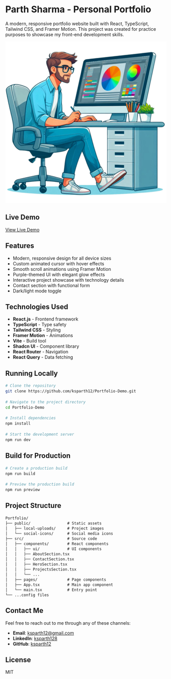 # Parth Sharma - Personal Portfolio

A modern, responsive portfolio website built with React, TypeScript, Tailwind CSS, and Framer Motion. This project was created for practice purposes to showcase my front-end development skills.

![Portfolio Preview](/public/local-uploads/1cf7f11d-9199-4e9f-922c-a2b644007ad7.png)

## Live Demo

[View Live Demo](https://parth-portfolio-demo.vercel.app/)

## Features

- Modern, responsive design for all device sizes
- Custom animated cursor with hover effects
- Smooth scroll animations using Framer Motion
- Purple-themed UI with elegant glow effects
- Interactive project showcase with technology details
- Contact section with functional form
- Dark/light mode toggle

## Technologies Used

- **React.js** - Frontend framework
- **TypeScript** - Type safety
- **Tailwind CSS** - Styling
- **Framer Motion** - Animations
- **Vite** - Build tool
- **Shadcn UI** - Component library
- **React Router** - Navigation
- **React Query** - Data fetching

## Running Locally

```bash
# Clone the repository
git clone https://github.com/ksparth12/Portfolio-Demo.git

# Navigate to the project directory
cd Portfolio-Demo

# Install dependencies
npm install

# Start the development server
npm run dev
```

## Build for Production

```bash
# Create a production build
npm run build

# Preview the production build
npm run preview
```

## Project Structure

```
Portfolio/
├── public/                # Static assets
│   ├── local-uploads/     # Project images
│   └── social-icons/      # Social media icons
├── src/                   # Source code
│   ├── components/        # React components
│   │   ├── ui/            # UI components
│   │   ├── AboutSection.tsx
│   │   ├── ContactSection.tsx
│   │   ├── HeroSection.tsx
│   │   ├── ProjectsSection.tsx
│   │   └── ...
│   ├── pages/             # Page components
│   ├── App.tsx            # Main app component
│   └── main.tsx           # Entry point
└── ...config files
```

## Contact Me

Feel free to reach out to me through any of these channels:

- **Email**: [ksparth12@gmail.com](mailto:ksparth12@gmail.com)
- **LinkedIn**: [ksparth128](https://www.linkedin.com/in/ksparth128)
- **GitHub**: [ksparth12](https://github.com/ksparth12)

## License

MIT
